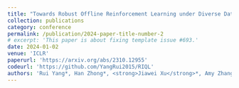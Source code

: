 ```yaml
---
title: "Towards Robust Offline Reinforcement Learning under Diverse Data Corruption"
collection: publications
category: conference
permalink: /publication/2024-paper-title-number-2
# excerpt: 'This paper is about fixing template issue #693.'
date: 2024-01-02
venue: 'ICLR'
paperurl: 'https://arxiv.org/abs/2310.12955'
codeurl: 'https://github.com/YangRui2015/RIQL'
authors: 'Rui Yang*, Han Zhong*, <strong>Jiawei Xu</strong>*, Amy Zhang, Chongjie Zhang, Lei Han, Tong Zhang.'
---
```


